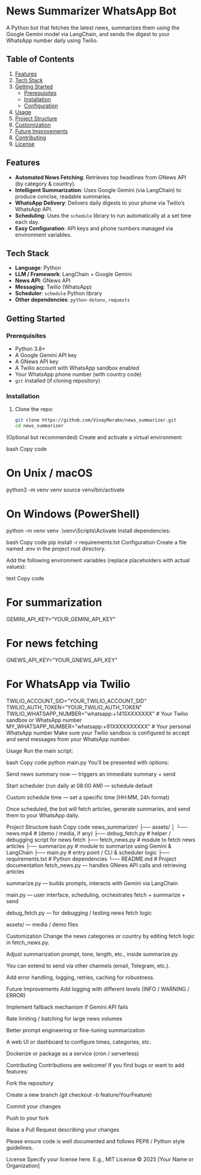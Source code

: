 # News Summarizer WhatsApp Bot

A Python bot that fetches the latest news, summarizes them using the Google Gemini model via LangChain, and sends the digest to your WhatsApp number daily using Twilio.

## Table of Contents

1. [Features](#features)  
2. [Tech Stack](#tech-stack)  
3. [Getting Started](#getting-started)  
   - [Prerequisites](#prerequisites)  
   - [Installation](#installation)  
   - [Configuration](#configuration)  
4. [Usage](#usage)  
5. [Project Structure](#project-structure)  
6. [Customization](#customization)  
7. [Future Improvements](#future-improvements)  
8. [Contributing](#contributing)  
9. [License](#license)  

## Features

- **Automated News Fetching**: Retrieves top headlines from GNews API (by category & country).  
- **Intelligent Summarization**: Uses Google Gemini (via LangChain) to produce concise, readable summaries.  
- **WhatsApp Delivery**: Delivers daily digests to your phone via Twilio’s WhatsApp API.  
- **Scheduling**: Uses the `schedule` library to run automatically at a set time each day.  
- **Easy Configuration**: API keys and phone numbers managed via environment variables.

## Tech Stack

- **Language**: Python  
- **LLM / Framework**: LangChain + Google Gemini  
- **News API**: GNews API  
- **Messaging**: Twilio (WhatsApp)  
- **Scheduler**: `schedule` Python library  
- **Other dependencies**: `python-dotenv`, `requests`

## Getting Started

### Prerequisites

- Python 3.8+  
- A Google Gemini API key  
- A GNews API key  
- A Twilio account with WhatsApp sandbox enabled  
- Your WhatsApp phone number (with country code)  
- `git` installed (if cloning repository)

### Installation

1. Clone the repo:

   ```bash
   git clone https://github.com/VinayMarabe/news_summarizer.git
   cd news_summarizer
(Optional but recommended) Create and activate a virtual environment:

bash
Copy code
# On Unix / macOS
python3 -m venv venv
source venv/bin/activate

# On Windows (PowerShell)
python -m venv venv
.\venv\Scripts\Activate
Install dependencies:

bash
Copy code
pip install -r requirements.txt
Configuration
Create a file named .env in the project root directory.

Add the following environment variables (replace placeholders with actual values):

text
Copy code
# For summarization
GEMINI_API_KEY="YOUR_GEMINI_API_KEY"

# For news fetching
GNEWS_API_KEY="YOUR_GNEWS_API_KEY"

# For WhatsApp via Twilio
TWILIO_ACCOUNT_SID="YOUR_TWILIO_ACCOUNT_SID"
TWILIO_AUTH_TOKEN="YOUR_TWILIO_AUTH_TOKEN"
TWILIO_WHATSAPP_NUMBER="whatsapp:+1415XXXXXXX"     # Your Twilio sandbox or WhatsApp number
MY_WHATSAPP_NUMBER="whatsapp:+91XXXXXXXXXX"       # Your personal WhatsApp number
Make sure your Twilio sandbox is configured to accept and send messages from your WhatsApp number.

Usage
Run the main script:

bash
Copy code
python main.py
You’ll be presented with options:

Send news summary now — triggers an immediate summary + send

Start scheduler (run daily at 08:00 AM) — schedule default

Custom schedule time — set a specific time (HH:MM, 24h format)

Once scheduled, the bot will fetch articles, generate summaries, and send them to your WhatsApp daily.

Project Structure
bash
Copy code
news_summarizer/
├── assets/
│   └── news.mp4                 # (demo / media, if any)
├── debug_fetch.py               # helper / debugging script for news fetch
├── fetch_news.py                # module to fetch news articles
├── summarize.py                 # module to summarize using Gemini & LangChain
├── main.py                       # entry point / CLI & scheduler logic
├── requirements.txt             # Python dependencies
└── README.md                     # Project documentation
fetch_news.py — handles GNews API calls and retrieving articles

summarize.py — builds prompts, interacts with Gemini via LangChain

main.py — user interface, scheduling, orchestrates fetch + summarize + send

debug_fetch.py — for debugging / testing news fetch logic

assets/ — media / demo files

Customization
Change the news categories or country by editing fetch logic in fetch_news.py.

Adjust summarization prompt, tone, length, etc., inside summarize.py.

You can extend to send via other channels (email, Telegram, etc.).

Add error handling, logging, retries, caching for robustness.

Future Improvements
Add logging with different levels (INFO / WARNING / ERROR)

Implement fallback mechanism if Gemini API fails

Rate limiting / batching for large news volumes

Better prompt engineering or fine-tuning summarization

A web UI or dashboard to configure times, categories, etc.

Dockerize or package as a service (cron / serverless)

Contributing
Contributions are welcome! If you find bugs or want to add features:

Fork the repository

Create a new branch (git checkout -b feature/YourFeature)

Commit your changes

Push to your fork

Raise a Pull Request describing your changes

Please ensure code is well documented and follows PEP8 / Python style guidelines.

License
Specify your license here. E.g.,
MIT License © 2025 [Your Name or Organization]
